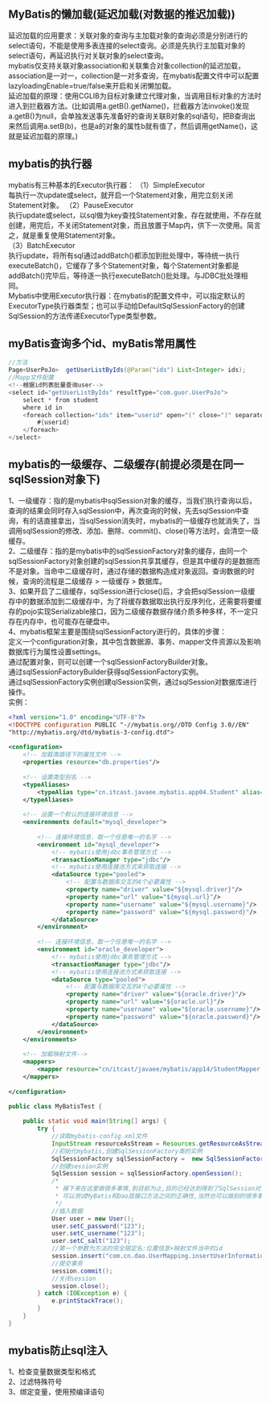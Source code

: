 ## MyBatis的懒加载(延迟加载(对数据的推迟加载))  
延迟加载的应用要求：关联对象的查询与主加载对象的查询必须是分别进行的select语句，不能是使用多表连接的select查询。必须是先执行主加载对象的select语句，再延迟执行对关联对象的select查询。    
mybatis仅支持关联对象association和关联集合对象collection的延迟加载，association是一对一，collection是一对多查询，在mybatis配置文件中可以配置lazyloadingEnable=true/false来开启和关闭懒加载。  
延迟加载的原理：使用CGLIB为目标对象建立代理对象，当调用目标对象的方法时进入到拦截器方法。(比如调用a.getB().getName()，拦截器方法invoke()发现a.getB()为null，会单独发送事先准备好的查询关联B对象的sql语句，把B查询出来然后调用a.setB(b)，也是a的对象的属性b就有值了，然后调用getName()，这就是延迟加载的原理。)  
## mybatis的执行器  
mybatis有三种基本的Executor执行器：
（1）SimpleExecutor  
每执行一次update或select，就开启一个Statement对象，用完立刻关闭Statement对象。 
（2）PauseExecutor  
执行update或select，以sql做为key查找Statement对象，存在就使用，不存在就创建，用完后，不关闭Statement对象，而且放置于Map内，供下一次使用。简言之，就是重复使用Statement对象。  
（3）BatchExecutor  
执行update，将所有sql通过addBatch()都添加到批处理中，等待统一执行executeBatch()，它缓存了多个Statement对象，每个Statement对象都是addBatch()完毕后，等待逐一执行executeBatch()批处理。与JDBC批处理相同。    
Mybatis中使用Executor执行器：在mybatis的配置文件中，可以指定默认的ExecutorType执行器类型；也可以手动给DefaultSqlSessionFactory的创建SqlSession的方法传递ExecutorType类型参数。  
## myBatis查询多个id、myBatis常用属性  
```java
//方法  
Page<UserPoJo>  getUserListByIds(@Param("ids") List<Integer> ids);
//Mapp文件配置
<!--根据id列表批量查询user-->
<select id="getUserListByIds" resultType="com.guor.UserPoJo">
    select * from student
    where id in
    <foreach collection="ids" item="userid" open="(" close=")" separator=",">
        #{userid}
    </foreach>
</select>
```
## mybatis的一级缓存、二级缓存(前提必须是在同一sqlSession对象下)  
1、一级缓存：指的是mybatis中sqlSession对象的缓存，当我们执行查询以后，查询的结果会同时存入sqlSession中，再次查询的时候，先去sqlSession中查询，有的话直接拿出，当sqlSession消失时，mybatis的一级缓存也就消失了，当调用sqlSession的修改、添加、删除、commit()、close()等方法时，会清空一级缓存。  
2、二级缓存：指的是mybatis中的sqlSessionFactory对象的缓存，由同一个sqlSessionFactory对象创建的sqlSession共享其缓存，但是其中缓存的是数据而不是对象。当命中二级缓存时，通过存储的数据构造成对象返回。查询数据的时候，查询的流程是二级缓存 > 一级缓存 > 数据库。  
3、如果开启了二级缓存，sqlSession进行close()后，才会把sqlSession一级缓存中的数据添加到二级缓存中，为了将缓存数据取出执行反序列化，还需要将要缓存的pojo实现Serializable接口，因为二级缓存数据存储介质多种多样，不一定只存在内存中，也可能存在硬盘中。  
4、mybatis框架主要是围绕sqlSessionFactory进行的，具体的步骤：  
定义一个configuration对象，其中包含数据源、事务、mapper文件资源以及影响数据库行为属性设置settings。  
通过配置对象，则可以创建一个sqlSessionFactoryBuilder对象。  
通过sqlSessionFactoryBuilder获得sqlSessionFactory实例。  
通过sqlSessionFactory实例创建qlSession实例，通过sqlSession对数据库进行操作。   
实例：  
```xml
<?xml version="1.0" encoding="UTF-8"?>  
<!DOCTYPE configuration PUBLIC "-//mybatis.org//DTD Config 3.0//EN"  
"http://mybatis.org/dtd/mybatis-3-config.dtd">  
 
<configuration>   
    <!-- 加载类路径下的属性文件 -->  
    <properties resource="db.properties"/>  
 
    <!-- 设置类型别名 -->  
    <typeAliases>  
        <typeAlias type="cn.itcast.javaee.mybatis.app04.Student" alias="student"/>  
    </typeAliases>  
 
    <!-- 设置一个默认的连接环境信息 -->  
    <environments default="mysql_developer">  
 
        <!-- 连接环境信息，取一个任意唯一的名字 -->  
        <environment id="mysql_developer">  
            <!-- mybatis使用jdbc事务管理方式 -->  
            <transactionManager type="jdbc"/>  
            <!-- mybatis使用连接池方式来获取连接 -->  
            <dataSource type="pooled">  
                <!-- 配置与数据库交互的4个必要属性 -->  
                <property name="driver" value="${mysql.driver}"/>  
                <property name="url" value="${mysql.url}"/>  
                <property name="username" value="${mysql.username}"/>  
                <property name="password" value="${mysql.password}"/>  
            </dataSource>  
        </environment>  
 
        <!-- 连接环境信息，取一个任意唯一的名字 -->  
        <environment id="oracle_developer">  
            <!-- mybatis使用jdbc事务管理方式 -->  
            <transactionManager type="jdbc"/>  
            <!-- mybatis使用连接池方式来获取连接 -->  
            <dataSource type="pooled">  
                <!-- 配置与数据库交互的4个必要属性 -->  
                <property name="driver" value="${oracle.driver}"/>  
                <property name="url" value="${oracle.url}"/>  
                <property name="username" value="${oracle.username}"/>  
                <property name="password" value="${oracle.password}"/>  
            </dataSource>  
        </environment>  
    </environments>  
 
    <!-- 加载映射文件-->  
    <mappers>  
        <mapper resource="cn/itcast/javaee/mybatis/app14/StudentMapper.xml"/>  
    </mappers>  
 
</configuration>  
```    
```java
public class MyBatisTest {
 
    public static void main(String[] args) {
        try {
            //读取mybatis-config.xml文件
            InputStream resourceAsStream = Resources.getResourceAsStream("mybatis-config.xml");
            //初始化mybatis,创建SqlSessionFactory类的实例
            SqlSessionFactory sqlSessionFactory =  new SqlSessionFactoryBuilder().build(resourceAsStream);
            //创建session实例
            SqlSession session = sqlSessionFactory.openSession();
            /*
             * 接下来在这里做很多事情,到目前为止,目的已经达到得到了SqlSession对象.通过调用SqlSession里面的方法,
             * 可以测试MyBatis和Dao层接口方法之间的正确性,当然也可以做别的很多事情,在这里就不列举了
             */
            //插入数据
            User user = new User();
            user.setC_password("123");
            user.setC_username("123");
            user.setC_salt("123");
            //第一个参数为方法的完全限定名:位置信息+映射文件当中的id
            session.insert("com.cn.dao.UserMapping.insertUserInformation", user);
            //提交事务
            session.commit();
            //关闭session
            session.close();
        } catch (IOException e) {
            e.printStackTrace();
        }
    }
}
``` 
## mybatis防止sql注入  
1、检查变量数据类型和格式  
2、过滤特殊符号  
3、绑定变量，使用预编译语句  